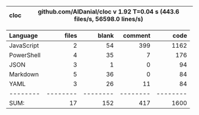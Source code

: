 cloc|github.com/AlDanial/cloc v 1.92  T=0.04 s (443.6 files/s, 56598.0 lines/s)
--- | ---

Language|files|blank|comment|code
:-------|-------:|-------:|-------:|-------:
JavaScript|2|54|399|1162
PowerShell|4|35|7|176
JSON|3|1|0|94
Markdown|5|36|0|84
YAML|3|26|11|84
--------|--------|--------|--------|--------
SUM:|17|152|417|1600
